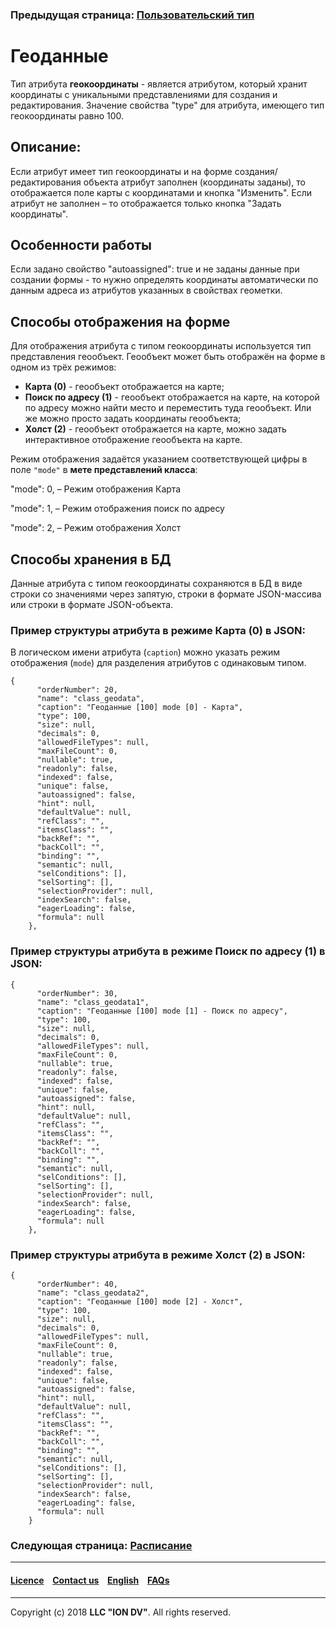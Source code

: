 ### Предыдущая страница: [Пользовательский тип](/docs/ru/2_system_description/metadata_structure/meta_class/type_user17.md)
# Геоданные

Тип атрибута **геокоординаты** - является атрибутом, который хранит координаты с уникальными представлениями для создания и редактирования. Значение свойства "type" для атрибута, имеющего тип геокоординаты равно 100.

## Описание:

Если атрибут имеет тип геокоординаты и на форме создания/редактирования объекта  атрибут заполнен (координаты заданы), то отображается поле карты с координатами и кнопка "Изменить". Если атрибут не заполнен – то отображается только кнопка "Задать координаты".

## Особенности работы

Если задано свойство "autoassigned": true и не заданы данные при создании формы - то нужно определять координаты автоматически по данным адреса из атрибутов указанных в свойствах геометки.
 

## Способы отображения на форме

Для отображения атрибута с типом геокоординаты используется тип представления геообъект. 
Геообъект может быть отображён на форме в одном из трёх режимов:

* **Карта (0)** - геообъект отображается на карте;
* **Поиск по адресу (1)** - геообъект отображается на карте, на которой по адресу можно найти место и переместить туда геообъект. Или же можно просто задать координаты геообъекта;
* **Холст (2)** - геообъект отображается на карте, можно задать интерактивное отображение геообъекта на карте.

Режим отображения задаётся указанием соответствующей цифры в поле `"mode"` в **мете представлений класса**: 

"mode": 0, – Режим отображения Карта

"mode": 1, – Режим отображения поиск по адресу

"mode": 2, – Режим отображения Холст

## Способы хранения в БД
Данные атрибута с типом геокоординаты сохраняются в БД в виде строки со значениями через запятую, строки в формате JSON-массива или строки в формате JSON-объекта.  

### Пример структуры атрибута в режиме Карта (0) в JSON: 
В логическом имени атрибута (`caption`) можно указать режим отображения (`mode`) для разделения атрибутов с одинаковым типом.
```
{
      "orderNumber": 20,
      "name": "class_geodata",
      "caption": "Геоданные [100] mode [0] - Карта",
      "type": 100,
      "size": null,
      "decimals": 0,
      "allowedFileTypes": null,
      "maxFileCount": 0,
      "nullable": true,
      "readonly": false,
      "indexed": false,
      "unique": false,
      "autoassigned": false,
      "hint": null,
      "defaultValue": null,
      "refClass": "",
      "itemsClass": "",
      "backRef": "",
      "backColl": "",
      "binding": "",
      "semantic": null,
      "selConditions": [],
      "selSorting": [],
      "selectionProvider": null,
      "indexSearch": false,
      "eagerLoading": false,
      "formula": null
    },

```
### Пример структуры атрибута в режиме Поиск по адресу (1) в JSON:
```
{
      "orderNumber": 30,
      "name": "class_geodata1",
      "caption": "Геоданные [100] mode [1] - Поиск по адресу",
      "type": 100,
      "size": null,
      "decimals": 0,
      "allowedFileTypes": null,
      "maxFileCount": 0,
      "nullable": true,
      "readonly": false,
      "indexed": false,
      "unique": false,
      "autoassigned": false,
      "hint": null,
      "defaultValue": null,
      "refClass": "",
      "itemsClass": "",
      "backRef": "",
      "backColl": "",
      "binding": "",
      "semantic": null,
      "selConditions": [],
      "selSorting": [],
      "selectionProvider": null,
      "indexSearch": false,
      "eagerLoading": false,
      "formula": null
    },
```
### Пример структуры атрибута в режиме Холст (2) в JSON:
```
{
      "orderNumber": 40,
      "name": "class_geodata2",
      "caption": "Геоданные [100] mode [2] - Холст",
      "type": 100,
      "size": null,
      "decimals": 0,
      "allowedFileTypes": null,
      "maxFileCount": 0,
      "nullable": true,
      "readonly": false,
      "indexed": false,
      "unique": false,
      "autoassigned": false,
      "hint": null,
      "defaultValue": null,
      "refClass": "",
      "itemsClass": "",
      "backRef": "",
      "backColl": "",
      "binding": "",
      "semantic": null,
      "selConditions": [],
      "selSorting": [],
      "selectionProvider": null,
      "indexSearch": false,
      "eagerLoading": false,
      "formula": null
    }
```

### Следующая страница: [Расписание](/docs/ru/2_system_description/metadata_structure/meta_class/type_schedule210.md) 
--------------------------------------------------------------------------  


 #### [Licence](/LICENCE.md) &ensp;  [Contact us](https://iondv.com) &ensp;  [English](/docs/en/2_system_description/metadata_structure/meta_class/type_geodata100.md)   &ensp; [FAQs](/faqs.md)          



--------------------------------------------------------------------------  

Copyright (c) 2018 **LLC "ION DV"**.
All rights reserved. 